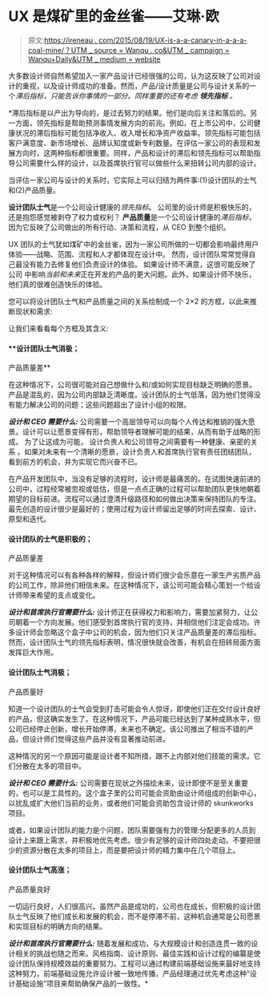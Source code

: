 # UX 是煤矿里的金丝雀——艾琳·欧

> 原文:[https://ireneau . com/2015/08/19/UX-is-a-a-canary-in-a-a-a-coal-mine/？UTM _ source = Wanqu . co&UTM _ campaign = Wanqu+Daily&UTM _ medium = website](https://ireneau.com/2015/08/19/ux-is-a-canary-in-a-coal-mine/?utm_source=wanqu.co&utm_campaign=Wanqu+Daily&utm_medium=website)

大多数设计师自然希望加入一家产品设计已经很强的公司，认为这反映了公司对设计的重视，以及设计师成功的准备。然而，产品/设计质量是公司与设计关系的一个*滞后指标，只能告诉你事情的一部分。同样重要的还有考虑 ***领先指标*** 。*

 *滞后指标是以产出为导向的，是过去努力的结果。他们是向后关注和落后的。另一方面，领先指标是帮助预测事情发展方向的前兆。例如，在上市公司中，公司健康状况的滞后指标可能包括净收入、收入增长和净资产收益率。领先指标可能包括客户满意度、新市场增长、品牌认知度或新专利数量。在评估一家公司的表现和发展方向时，这两种指标都很重要。同样，产品和设计的滞后和领先指标可以帮助指导公司需要什么样的设计，以及首席执行官可以做些什么来扭转公司内部的设计。

当评估一家公司与设计的关系时，它实际上可以归结为两件事:(1)设计团队的士气和(2)产品质量。

**设计团队士气**是一个公司设计健康的*领先指标*。 公司里的设计师是积极快乐的，还是抱怨感觉被剥夺了权力或权利？ **产品质量**是一个公司设计健康的*滞后指标*，因为它反映了公司做出的所有行动、决策和流程，从 CEO 到整个组织。

UX 团队的士气犹如煤矿中的金丝雀，因为一家公司所做的一切都会影响最终用户体验——战略、范围、流程和人才都体现在设计中。 然而，设计团队常常觉得自己最没有能力去修复他们负责设计的体验。 如果设计师不满意，这很可能反映了公司 中影响*当前和未来*正在开发的产品的更大问题。此外，如果设计师不快乐，他们真的很难创造快乐的体验。

您可以将设计团队士气和产品质量之间的关系绘制成一个 2×2 的方框，以此来推断现状和需求:

让我们来看看每个方框及其含义:

#### **设计团队士气消极；
产品质量差**

在这种情况下，公司很可能对自己想做什么和/或如何实现目标缺乏明确的愿景。产品是混乱的，因为公司内部缺乏清晰度。设计团队的士气低落，因为他们觉得没有能力解决公司的问题；这些问题超出了设计小组的权限。

***设计和 CEO 需要什么:*** 公司需要一个高层领导可以向每个人传达和推销的强大愿景。设计可以让愿景变得有形，帮助领导者理解可能的结果，从而有助于战略的形成。 为了让这成为可能， 设计负责人和公司领导之间需要有一种健康、亲密的关系 。如果对未来有一个清晰的愿景，设计负责人和首席执行官有责任团结团队，看到前方的机会，并为实现它而兴奋不已。

在产品开发团队中，当没有足够的流程时，设计师是最痛苦的。在试图快速前进的公司中，过程经常被忽视或低估，但是一点点正确的过程可以帮助团队更快地朝着期望的目标前进。流程可以通过澄清升级路径和如何做出决策来保持团队的专注。最先创造的设计很少是最好的；使用过程为设计师留出足够的时间去探索、设计、原型和迭代。

#### 设计团队的士气是积极的；
产品质量差

对于这种情况可以有各种各样的解释，但设计师们很少会乐意在一家生产劣质产品的公司工作，除非他们相信未来。在这种情况下，该公司可能会精心策划一个给设计师带来希望的支点或变化。

***设计和首席执行官需要什么:*** 设计师正在获得权力和影响力，需要加紧努力，让公司朝着一个方向发展。他们感受到首席执行官的支持，并相信他们注定会成功。许多设计师会忽略这个盒子中公司的机会，因为他们只关注产品质量差的滞后指标。然而，设计团队士气的领先指标表明，情况很快就会改善，有机会在扭转局面方面发挥巨大作用。

#### 设计团队士气消极；
产品质量好

知道一个设计团队的士气会受到打击可能会令人惊讶，即使他们正在交付设计良好的产品，但这确实发生了。在这种情况下，产品可能已经达到了某种成熟水平，但公司已经停止创新，增长开始停滞，未来也不确定。该公司推出了相当不错的产品，但设计师们觉得这些产品并没有显著推动前进。

这种情况的另一个原因可能是设计者不知所措，跟不上内部对他们技能的需求。它们分散在太多的项目中。

***设计和 CEO 需要什么:*** 公司需要在现状之外描绘未来，设计即使不是至关重要的，也可以是工具性的。这个盒子里的公司可能会资助由设计师组成的创新中心，以扰乱或扩大他们当前的业务，或者他们可能会资助包含设计师的 skunkworks 项目。

或者，如果设计团队的能力是个问题，团队需要强有力的管理:分配更多的人员到设计上来跟上需求，并积极地优先考虑。很少有足够的设计师四处走动。不要把很少的资源分散在太多的项目上，而是要把设计师的精力集中在几个项目上。

#### 设计团队士气高涨；
产品质量良好

一切运行良好，人们很高兴。虽然产品是成功的，公司也在成长，但积极的设计团队士气反映了他们成长和发展的机会，而不是停滞不前，这种机会通常是公司愿景和实现目标的明确方向的结果。

***设计和首席执行官需要什么:*** 随着发展和成功，与大规模设计和创造连贯一致的设计相关的挑战也随之而来。风格指南、设计原则、最佳实践和设计过程的编纂是使设计团队保持规模效益的重要努力。工程可以通过构建前端基础设施来最好地支持这种努力，前端基础设施允许设计被一致地传播，产品经理通过优先考虑这种“设计基础设施”项目来帮助确保产品的一致性。*